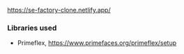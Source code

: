 https://se-factory-clone.netlify.app/

### Libraries used

- Primeflex, https://www.primefaces.org/primeflex/setup
